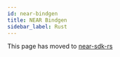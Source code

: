 ```yaml
---
id: near-bindgen
title: NEAR Bindgen
sidebar_label: Rust
---
```


This page has moved to [near-sdk-rs](/docs/roles/developer/contracts/near-sdk-rs)